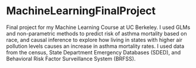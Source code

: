 # MachineLearningFinalProject
Final project for my Machine Learning Course at UC Berkeley. I used GLMs and non-parametric methods to predict risk of asthma mortality based on race, 
and causal inference to explore how living in states with higher air pollution levels causes an increase in asthma mortality rates. I used data from the census, 
State Department Emergency Databases (SDED), and Behavioral Risk Factor Surveillance System (BRFSS). 
